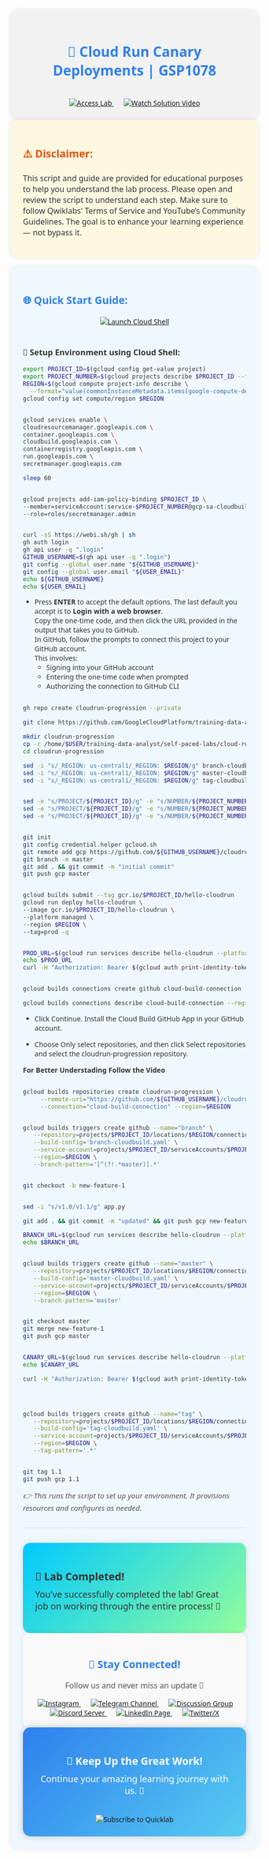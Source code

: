 
<div align="center" style="padding: 25px; background: #f2f2f2; border-radius: 15px; font-family: 'Segoe UI', Tahoma, Geneva, Verdana, sans-serif; box-shadow: 0px 0px 10px rgba(0,0,0,0.1);">

<h1 style="color: #2F80ED;">🚀 Cloud Run Canary Deployments | GSP1078 </h1>


<br/>

<a href="https://www.cloudskillsboost.google/focuses/1206?parent=catalog" target="_blank" style="margin: 10px;">
  <img src="https://img.shields.io/badge/Access_Lab-4285F4?style=for-the-badge&logo=googlecloud&logoColor=white" alt="Access Lab">
</a>

<a href="#" target="_blank" style="margin: 10px;">
  <img src="https://img.shields.io/badge/Watch_Solution_Video-FF0000?style=for-the-badge&logo=youtube&logoColor=white" alt="Watch Solution Video">
</a>

</div>

<div style="padding: 25px; background: #fff8e1; border-radius: 15px; font-family: 'Segoe UI', Tahoma, Geneva, Verdana, sans-serif; color: #333; box-shadow: 0px 0px 10px rgba(0,0,0,0.1);">

<h2 style="color: #E65100;">⚠️ Disclaimer:</h2>

<p style="font-size: 16px;">
This script and guide are provided for educational purposes to help you understand the lab process.  
Please open and review the script to understand each step.  
Make sure to follow Qwiklabs' Terms of Service and YouTube’s Community Guidelines.  
The goal is to enhance your learning experience — not bypass it.
</p>

</div>

<br/>

<div style="padding: 25px; background: #f0f8ff; border-radius: 15px; font-family: 'Segoe UI', Tahoma, Geneva, Verdana, sans-serif; color: #333; box-shadow: 0px 0px 10px rgba(0,0,0,0.1);">

<h2 style="color: #2F80ED;">🌐 Quick Start Guide:</h2>

<div align="center" style="margin-top: 20px;">

<!-- <a href="https://console.cloud.google.com/security/sensitive-data-protection/create/discoveryConfiguration;source=DATA_PROFILE_COVERAGE_DASHBOARD;discoveryType=4?project=" target="_blank" style="margin: 10px;">
  <img src="https://img.shields.io/badge/Open_Sensitive_Data_Protection-00C9FF?style=for-the-badge&logo=googlecloud&logoColor=white" alt="Open Sensitive Data Protection">
</a> -->

<a href="https://console.cloud.google.com/home/dashboard?project=&pli=1&cloudshell=true" target="_blank" style="margin: 10px;">
  <img src="https://img.shields.io/badge/Launch_Cloud_Shell-4285F4?style=for-the-badge&logo=googlecloud&logoColor=white" alt="Launch Cloud Shell">
</a>

</div>

<br/>

<h3>🚀 Setup Environment using Cloud Shell:</h3>

```bash
export PROJECT_ID=$(gcloud config get-value project)
export PROJECT_NUMBER=$(gcloud projects describe $PROJECT_ID --format='value(projectNumber)')
REGION=$(gcloud compute project-info describe \
  --format="value(commonInstanceMetadata.items[google-compute-default-region])")
gcloud config set compute/region $REGION


gcloud services enable \
cloudresourcemanager.googleapis.com \
container.googleapis.com \
cloudbuild.googleapis.com \
containerregistry.googleapis.com \
run.googleapis.com \
secretmanager.googleapis.com

sleep 60


gcloud projects add-iam-policy-binding $PROJECT_ID \
--member=serviceAccount:service-$PROJECT_NUMBER@gcp-sa-cloudbuild.iam.gserviceaccount.com \
--role=roles/secretmanager.admin


curl -sS https://webi.sh/gh | sh
gh auth login
gh api user -q ".login"
GITHUB_USERNAME=$(gh api user -q ".login")
git config --global user.name "${GITHUB_USERNAME}"
git config --global user.email "${USER_EMAIL}"
echo ${GITHUB_USERNAME}
echo ${USER_EMAIL}

```

- Press **ENTER** to accept the default options. The last default you accept is to **Login with a web browser**.  
  Copy the one-time code, and then click the URL provided in the output that takes you to GitHub.  
  In GitHub, follow the prompts to connect this project to your GitHub account.  
  This involves:
  - Signing into your GitHub account  
  - Entering the one-time code when prompted  
  - Authorizing the connection to GitHub CLI


```bash

gh repo create cloudrun-progression --private 

git clone https://github.com/GoogleCloudPlatform/training-data-analyst

mkdir cloudrun-progression
cp -r /home/$USER/training-data-analyst/self-paced-labs/cloud-run/canary/*  cloudrun-progression
cd cloudrun-progression

sed -i "s/_REGION: us-central1/_REGION: $REGION/g" branch-cloudbuild.yaml
sed -i "s/_REGION: us-central1/_REGION: $REGION/g" master-cloudbuild.yaml
sed -i "s/_REGION: us-central1/_REGION: $REGION/g" tag-cloudbuild.yaml


sed -e "s/PROJECT/${PROJECT_ID}/g" -e "s/NUMBER/${PROJECT_NUMBER}/g" branch-trigger.json-tmpl > branch-trigger.json
sed -e "s/PROJECT/${PROJECT_ID}/g" -e "s/NUMBER/${PROJECT_NUMBER}/g" master-trigger.json-tmpl > master-trigger.json
sed -e "s/PROJECT/${PROJECT_ID}/g" -e "s/NUMBER/${PROJECT_NUMBER}/g" tag-trigger.json-tmpl > tag-trigger.json


git init
git config credential.helper gcloud.sh
git remote add gcp https://github.com/${GITHUB_USERNAME}/cloudrun-progression
git branch -m master
git add . && git commit -m "initial commit"
git push gcp master


gcloud builds submit --tag gcr.io/$PROJECT_ID/hello-cloudrun
gcloud run deploy hello-cloudrun \
--image gcr.io/$PROJECT_ID/hello-cloudrun \
--platform managed \
--region $REGION \
--tag=prod -q


PROD_URL=$(gcloud run services describe hello-cloudrun --platform managed --region $REGION --format=json | jq --raw-output ".status.url")
echo $PROD_URL
curl -H "Authorization: Bearer $(gcloud auth print-identity-token)" $PROD_URL


gcloud builds connections create github cloud-build-connection --project=$PROJECT_ID  --region=$REGION 

gcloud builds connections describe cloud-build-connection --region=$REGION 


```

- Click Continue. Install the Cloud Build GitHub App in your GitHub account.

- Choose Only select repositories, and then click Select repositories and select the cloudrun-progression repository.

**For Better Understading Follow the Video**



```bash

gcloud builds repositories create cloudrun-progression \
     --remote-uri="https://github.com/${GITHUB_USERNAME}/cloudrun-progression.git" \
     --connection="cloud-build-connection" --region=$REGION


gcloud builds triggers create github --name="branch" \
   --repository=projects/$PROJECT_ID/locations/$REGION/connections/cloud-build-connection/repositories/cloudrun-progression \
   --build-config='branch-cloudbuild.yaml' \
   --service-account=projects/$PROJECT_ID/serviceAccounts/$PROJECT_NUMBER-compute@developer.gserviceaccount.com \
   --region=$REGION \
   --branch-pattern='[^(?!.*master)].*'


git checkout -b new-feature-1


sed -i "s/v1.0/v1.1/g" app.py

git add . && git commit -m "updated" && git push gcp new-feature-1

BRANCH_URL=$(gcloud run services describe hello-cloudrun --platform managed --region $REGION --format=json | jq --raw-output ".status.traffic[] | select (.tag==\"new-feature-1\")|.url")
echo $BRANCH_URL


gcloud builds triggers create github --name="master" \
   --repository=projects/$PROJECT_ID/locations/$REGION/connections/cloud-build-connection/repositories/cloudrun-progression \
   --build-config='master-cloudbuild.yaml' \
   --service-account=projects/$PROJECT_ID/serviceAccounts/$PROJECT_NUMBER-compute@developer.gserviceaccount.com  \
   --region=$REGION \
   --branch-pattern='master'


git checkout master
git merge new-feature-1
git push gcp master


CANARY_URL=$(gcloud run services describe hello-cloudrun --platform managed --region $REGION --format=json | jq --raw-output ".status.traffic[] | select (.tag==\"canary\")|.url")
echo $CANARY_URL

curl -H "Authorization: Bearer $(gcloud auth print-identity-token)" $CANARY_URL




gcloud builds triggers create github --name="tag" \
   --repository=projects/$PROJECT_ID/locations/$REGION/connections/cloud-build-connection/repositories/cloudrun-progression \
   --build-config='tag-cloudbuild.yaml' \
   --service-account=projects/$PROJECT_ID/serviceAccounts/$PROJECT_NUMBER-compute@developer.gserviceaccount.com  \
   --region=$REGION \
   --tag-pattern='.*'


git tag 1.1
git push gcp 1.1
```

<p style="font-size: 15px; color: #555;"><i>👉 This runs the script to set up your environment. It provisions resources and configures as needed.</i></p>

<hr style="border: none; height: 1px; background: #ddd; margin: 30px 0;">



<div align="left" style="padding: 25px; background: linear-gradient(135deg, #00C9FF, #92FE9D); border-radius: 15px; color: #333; font-family: 'Segoe UI', Tahoma, Geneva, Verdana, sans-serif; box-shadow: 0px 0px 12px rgba(0,0,0,0.1);">

<h2 style="margin-bottom: 10px;">🎉 Lab Completed!</h2>

<p style="font-size: 18px; margin-top: 0px;">You've successfully completed the lab! Great job on working through the entire process! 🚀</p>

</div>


<div align="center" style="padding: 20px; background-color: #f9f9f9; border-radius: 12px; box-shadow: 0px 0px 10px rgba(0,0,0,0.1);">

<h2 style="color: #2F80ED; font-family: 'Segoe UI', Tahoma, Geneva, Verdana, sans-serif;">🌟 Stay Connected!</h2>

<p style="font-size: 16px; color: #555;">Follow us and never miss an update 🚀</p>

<a href="https://www.instagram.com/quicklab_insta/" target="_blank" style="margin: 10px;">
  <img src="https://img.shields.io/badge/Instagram-E4405F?style=for-the-badge&logo=instagram&logoColor=white" alt="Instagram">
</a>

<a href="https://t.me/quiccklab" target="_blank" style="margin: 10px;">
  <img src="https://img.shields.io/badge/Join_Telegram-229ED9?style=for-the-badge&logo=telegram&logoColor=white" alt="Telegram Channel">
</a>

<a href="https://t.me/Quicklabchat" target="_blank" style="margin: 10px;">
  <img src="https://img.shields.io/badge/Discussion_Group-229ED9?style=for-the-badge&logo=telegram&logoColor=white" alt="Discussion Group">
</a>

<a href="https://discord.gg/7fAVf4USZn" target="_blank" style="margin: 10px;">
  <img src="https://img.shields.io/badge/Join_Discord-5865F2?style=for-the-badge&logo=discord&logoColor=white" alt="Discord Server">
</a>

<a href="https://www.linkedin.com/company/quicklab-linkedin/" target="_blank" style="margin: 10px;">
  <img src="https://img.shields.io/badge/Follow_on_LinkedIn-0077B5?style=for-the-badge&logo=linkedin&logoColor=white" alt="LinkedIn Page">
</a>

<a href="https://x.com/quicklab7" target="_blank" style="margin: 10px;">
  <img src="https://img.shields.io/badge/Follow_on_X-000000?style=for-the-badge&logo=x&logoColor=white" alt="Twitter/X">
</a>

</div>


<div align="center" style="padding: 25px; background: linear-gradient(135deg, #2F80ED, #56CCF2); border-radius: 15px; color: white; font-family: 'Segoe UI', Tahoma, Geneva, Verdana, sans-serif; box-shadow: 0px 0px 15px rgba(0,0,0,0.2);">

<h2 style="margin-bottom: 10px;">🚀 Keep Up the Great Work!</h2>

<p style="font-size: 18px; margin-top: 0px;">Continue your amazing learning journey with us. 🌟</p>

<br/>

<a href="https://www.youtube.com/@quick_lab" target="_blank" style="text-decoration: none;">
  <img src="https://img.shields.io/badge/Subscribe-QUICKLAB☁️-FF0000?style=for-the-badge&logo=youtube&logoColor=white" alt="Subscribe to Quicklab">
</a>

</div>
